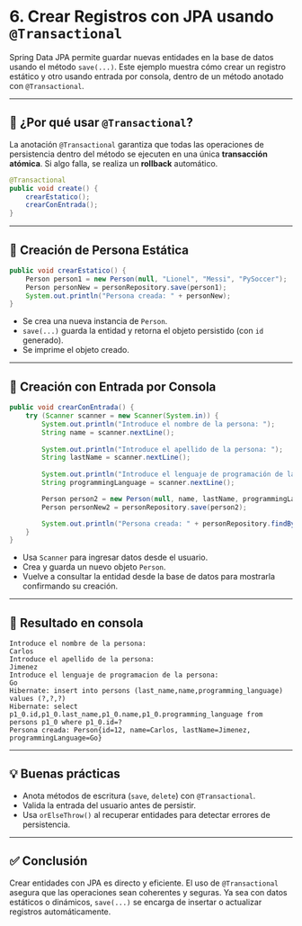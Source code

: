 # 6. Crear Registros con JPA usando `@Transactional`

Spring Data JPA permite guardar nuevas entidades en la base de datos usando el método `save(...)`. Este ejemplo muestra cómo crear un registro estático y otro usando entrada por consola, dentro de un método anotado con `@Transactional`.

---

## 🧪 ¿Por qué usar `@Transactional`?

La anotación `@Transactional` garantiza que todas las operaciones de persistencia dentro del método se ejecuten en una única **transacción atómica**. Si algo falla, se realiza un **rollback** automático.

```java
@Transactional
public void create() {
    crearEstatico();
    crearConEntrada();
}
```

---

## 📁 Creación de Persona Estática

```java
public void crearEstatico() {
    Person person1 = new Person(null, "Lionel", "Messi", "PySoccer");
    Person personNew = personRepository.save(person1);
    System.out.println("Persona creada: " + personNew);
}
```

* Se crea una nueva instancia de `Person`.
* `save(...)` guarda la entidad y retorna el objeto persistido (con `id` generado).
* Se imprime el objeto creado.

---

## 📁 Creación con Entrada por Consola

```java
public void crearConEntrada() {
    try (Scanner scanner = new Scanner(System.in)) {
        System.out.println("Introduce el nombre de la persona: ");
        String name = scanner.nextLine();
        
        System.out.println("Introduce el apellido de la persona: ");
        String lastName = scanner.nextLine();
        
        System.out.println("Introduce el lenguaje de programación de la persona: ");
        String programmingLanguage = scanner.nextLine();

        Person person2 = new Person(null, name, lastName, programmingLanguage);
        Person personNew2 = personRepository.save(person2);

        System.out.println("Persona creada: " + personRepository.findById(personNew2.getId()).orElseThrow());
    }
}
```

* Usa `Scanner` para ingresar datos desde el usuario.
* Crea y guarda un nuevo objeto `Person`.
* Vuelve a consultar la entidad desde la base de datos para mostrarla confirmando su creación.

---

## 🧾 Resultado en consola

```
Introduce el nombre de la persona: 
Carlos
Introduce el apellido de la persona: 
Jimenez
Introduce el lenguaje de programacion de la persona: 
Go
Hibernate: insert into persons (last_name,name,programming_language) values (?,?,?)
Hibernate: select p1_0.id,p1_0.last_name,p1_0.name,p1_0.programming_language from persons p1_0 where p1_0.id=?
Persona creada: Person{id=12, name=Carlos, lastName=Jimenez, programmingLanguage=Go}
```

---

## 💡 Buenas prácticas

* Anota métodos de escritura (`save`, `delete`) con `@Transactional`.
* Valida la entrada del usuario antes de persistir.
* Usa `orElseThrow()` al recuperar entidades para detectar errores de persistencia.

---

## ✅ Conclusión

Crear entidades con JPA es directo y eficiente. El uso de `@Transactional` asegura que las operaciones sean coherentes y seguras. Ya sea con datos estáticos o dinámicos, `save(...)` se encarga de insertar o actualizar registros automáticamente.